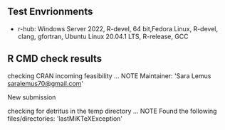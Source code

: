 ## Test Envrionments

* r-hub: Windows Server 2022, R-devel, 64 bit,Fedora Linux, R-devel, clang, gfortran, Ubuntu Linux 20.04.1 LTS, R-release, GCC

## R CMD check results

 checking CRAN incoming feasibility ... NOTE
  Maintainer: 'Sara Lemus <saralemus70@gmail.com>'
  
  New submission
  
 checking for detritus in the temp directory ... NOTE
  Found the following files/directories:
    'lastMiKTeXException'


